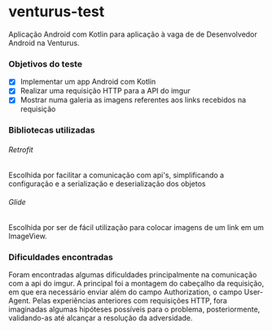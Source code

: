 # venturus-test

Aplicação Android com Kotlin para aplicação à vaga de de Desenvolvedor Android na Venturus.

### Objetivos do teste

- [x] Implementar um app Android com Kotlin
- [x] Realizar uma requisição HTTP para a API do imgur
- [x] Mostrar numa galeria as imagens referentes aos links recebidos na requisição

### Bibliotecas utilizadas

###### Retrofit
Escolhida por facilitar a comunicação com api's, simplificando a configuração e a serialização e deserialização dos objetos
###### Glide
Escolhida por ser de fácil utilização para colocar imagens de um link em um ImageView.

### Dificuldades encontradas

Foram encontradas algumas dificuldades principalmente na comunicação com a api do imgur. A principal foi a montagem do cabeçalho da requisição, em que era necessário enviar além do campo Authorization, o campo User-Agent. Pelas experiências anteriores com requisições HTTP, fora imaginadas algumas hipóteses possíveis para o problema, posteriormente, validando-as até alcançar a resolução da adversidade.
